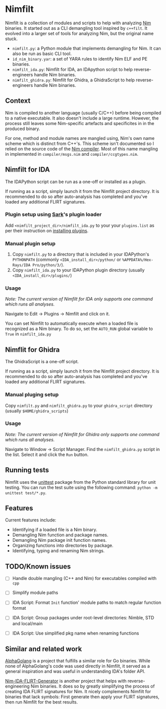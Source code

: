 # Nimfilt

Nimfilt is a collection of modules and scripts to help with analyzing [Nim](https://github.com/nim-lang/Nim/) binaries. It started out as a CLI demangling tool inspired by `c++filt`. It evolved into a larger set of tools for analyzing Nim, but the original name stuck.

 - `nimfilt.py`: a Python module that implements demangling for Nim. It can also be run as basic CLI tool.
 - `id_nim_binary.yar`: a set of YARA rules to identify Nim ELF and PE binaries.
 - `nimfilt_ida.py`: Nimfilt for IDA, an IDApython script to help reverse-engineers handle Nim binaries.
 - `nimfilt_ghidra.py`: Nimfilt for Ghidra, a GhidraScript to help reverse-engineers handle Nim binaries.


## Context

Nim is compiled to another language (usually C/C++) before being compiled to a native executable. It also doesn't include a large runtime. However, the process still leaves some Nim-specific artefacts and specificites in in the produced binary.

For one, method and module names are mangled using, Nim's own name scheme which is distinct from C++'s. This scheme isn't documented so I relied on the source code of the [Nim compiler](https://github.com/nim-lang/Nim). Most of this name mangling in implemented in `compiler/msgs.nim` and `compiler/ccgtypes.nim`.


## Nimfilt for IDA

The IDAPython script can be run as a one-off or installed as a plugin.

If running as a script, simply launch it from the Nimfilt project directory. It is recommended to do so after auto-analysis has completed and you've loaded any additional FLIRT signatures.

### Plugin setup using [Sark](https://github.com/tmr232/Sark)'s plugin loader

Add `<nimfilt_project_dir>/nimfilt_ida.py` to your your `plugins.list` as per their instruction on [installing plugins](https://sark.readthedocs.io/en/latest/plugins/installation.html).

### Manual plugin setup

1. Copy `nimfilt.py` to a directory that is included in your IDAPython's `PYTHONPATH` (commonly `<IDA_install_dir>/python/` or `%APPDATA%/Hex-Rays/IDA Pro/python/3/`).
2. Copy `nimfilt_ida.py` to your IDAPython plugin directory (usually `<IDA_install_dir>/plugins/`)

### Usage

*Note: The current version of Nimfilt for IDA only supports one command which runs all analyses.*

Navigate to Edit -> Plugins -> Nimfilt and click on it.

You can set Nimfilt to automatically execute when a loaded file is recognized as a Nim binary. To do so, set the `AUTO_RUN` global variable to `True` in `nimfilt_ida.py`


## Nimflit for Ghidra

The GhidraScript is a one-off script.

If running as a script, simply launch it from the Nimfilt project directory. It is recommended to do so after auto-analysis has completed and you've loaded any additional FLIRT signatures.

### Manual pluging setup

Copy `nimfilt.py` and `nimfilt_ghidra.py` to your `ghidra_script` directory (usually `$HOME/ghidra_scripts`)

### Usage

*Note: The current version of Nimfilt for Ghidra only supports one command which runs all analyses.*

Navigate to Window -> Script Manager. Find the `nimfilt_ghidra.py` script in the list. Select it and click the `Run` button.

## Running tests

Nimfilt uses the [unittest](https://docs.python.org/3/library/unittest.html) package from the Python standard library for unit testing. You can run the test suite using the following command: `python -m unittest test/*.py`.


## Features

Current features include:

 - Identifying if a loaded file is a Nim binary.
 - Demangling Nim function and package names.
 - Demangling Nim package init function names.
 - Organizing functions into directories by package.
 - Identifying, typing and renaming Nim strings.


## TODO/Known issues

 - [ ] Handle double mangling (C++ and Nim) for executables compiled with `cpp`
 - [ ] Simplify module paths
 - [ ] IDA Script: Format `Init` function' module paths to match regular function format
 - [ ] IDA Script: Group packages under root-level directories: Nimble, STD and local/main
 - [ ] IDA Script: Use simplified pkg name when renaming functions


## Similar and related work

[AlphaGolang](https://github.com/SentineLabs/AlphaGolang) is a project that fulfills a similar role for Go binaries. While none of AlphaGolang's code was used directly in Nimfilt, it served as a general inspiration and was useful in understanding IDA's folder API.

[Nim-IDA-FLIRT-Generator](https://github.com/Cisco-Talos/Nim-IDA-FLIRT-Generator) is another project that helps with reverse-engineering Nim binaries. It does so by greatly simplifying the process of creating IDA FLIRT signatures for Nim. It nicely complements Nimfilt for binaries that lack symbols: First generate then apply your FLIRT signatures, then run Nimfilt for the best results.
